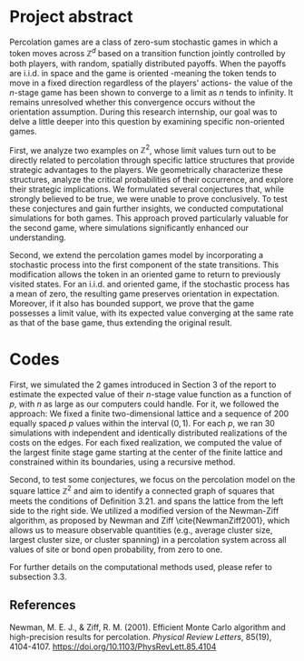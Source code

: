 # Project abstract

Percolation games are a class of zero-sum stochastic games in which a token moves across $\mathbb{Z}^d$ based on a transition function jointly controlled by both players, with random, spatially distributed payoffs. When the payoffs are i.i.d. in space and the game is oriented -meaning the token tends to move in a fixed direction regardless of the players' actions- the value of the $n$-stage game has been shown to converge to a limit as $n$ tends to infinity. It remains unresolved whether this convergence occurs without the orientation assumption. During this research internship, our goal was to delve a little deeper into this question by examining specific non-oriented games. 

First, we analyze two examples on $\mathbb{Z}^2$, whose limit values turn out to be directly related to percolation through specific lattice structures that provide strategic advantages to the players. We geometrically characterize these structures, analyze the critical probabilities of their occurrence, and explore their strategic implications. We formulated several conjectures that, while strongly believed to be true, we were unable to prove conclusively. To test these conjectures and gain further insights, we conducted computational simulations for both games. This approach proved particularly valuable for the second game, where simulations significantly enhanced our understanding.

Second, we extend the percolation games model by incorporating a stochastic process into the first component of the state transitions. This modification allows the token in an oriented game to return to previously visited states. For an i.i.d. and oriented game, if the stochastic process has a mean of zero, the resulting game preserves orientation in expectation. Moreover, if it also has bounded support, we prove that the game possesses a limit value, with its expected value converging at the same rate as that of the base game, thus extending the original result.

# Codes

First, we simulated the 2 games introduced in Section 3 of the report to estimate the expected value of their $n$-stage value function as a function of $p$, with $n$ as large as our computers could handle. For it, we followed the approach: We fixed a finite two-dimensional lattice and a sequence of 200 equally spaced $p$ values within the interval $(0, 1)$. For each $p$, we ran 30 simulations with independent and identically distributed realizations of the costs on the edges. For each fixed realization, we computed the value of the largest finite stage game starting at the center of the finite lattice and constrained within its boundaries, using a recursive method.

Second, to test some conjectures, we focus on the percolation model on the square lattice $\mathbb{Z}^2$ and aim to identify a connected graph of squares that meets the conditions of Definition 3.21. and spans the lattice from the left side to the right side. We utilized a modified version of the Newman-Ziff algorithm, as proposed by Newman and Ziff \cite{NewmanZiff2001}, which allows us to measure observable quantities (e.g., average cluster size, largest cluster size, or cluster spanning) in a percolation system across all values of site or bond open probability, from zero to one.

For further details on the computational methods used, please refer to subsection 3.3.

## References

Newman, M. E. J., & Ziff, R. M. (2001). Efficient Monte Carlo algorithm and high-precision results for percolation. *Physical Review Letters*, 85(19), 4104-4107. https://doi.org/10.1103/PhysRevLett.85.4104

